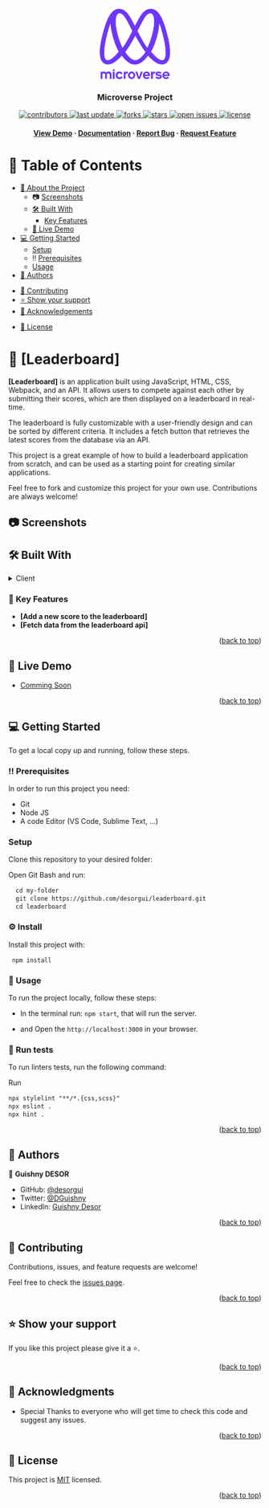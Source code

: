 <a name="readme-top"></a>

<div align="center">

  <img src="./murple_logo.png" alt="logo" width="140"  height="auto" />
  <br/>

  <h3><b>Microverse Project</b></h3>


  <!-- Badges -->
<p>
  <a href="https://github.com/desorgui/leaderboard/graphs/contributors">
    <img src="https://img.shields.io/github/contributors/desorgui/leaderboard" alt="contributors" />
  </a>
  <a href="">
    <img src="https://img.shields.io/github/last-commit/desorgui/leaderboard" alt="last update" />
  </a>
  <a href="https://github.com/desorgui/leaderboard/network/members">
    <img src="https://img.shields.io/github/forks/desorgui/leaderboard" alt="forks" />
  </a>
  <a href="https://github.com/desorgui/leaderboard/stargazers">
    <img src="https://img.shields.io/github/stars/desorgui/leaderboard" alt="stars" />
  </a>
  <a href="https://github.com/desorgui/leaderboard/issues/">
    <img src="https://img.shields.io/github/issues/desorgui/leaderboard" alt="open issues" />
  </a>
  <a href="https://github.com/desorgui/leaderboard/blob/main/MIT.md">
    <img src="https://img.shields.io/github/license/desorgui/leaderboard.svg" alt="license" />
  </a>
</p>
   
<h4>
    <a href="https://github.com/desorgui/leaderboard">View Demo</a>
  <span> · </span>
    <a href="https://github.com/desorgui/leaderboard">Documentation</a>
  <span> · </span>
    <a href="https://github.com/desorgui/leaderboard/issues/">Report Bug</a>
  <span> · </span>
    <a href="https://github.com/desorgui/leaderboard/issues/">Request Feature</a>
  </h4>

</div>

<!-- TABLE OF CONTENTS -->

# 📗 Table of Contents

- [📖 About the Project](#about-project)
  - :camera: [Screenshots](#screenshots)
  - [🛠 Built With](#built-with)
    <!-- - [Tech Stack](#tech-stack) -->
    - [Key Features](#key-features)
  - [🚀 Live Demo](#live-demo)
- [💻 Getting Started](#getting-started)
  - [Setup](#setup)
  - :bangbang: [Prerequisites](#prerequisites)
  <!-- - [Install](#install) -->
  - [Usage](#usage)
  <!-- - [Run tests](#run-tests) -->
  <!-- - [Deployment](#triangular_flag_on_post-deployment) -->
- [👥 Authors](#authors)
<!-- - [🔭 Future Features](#future-features) -->
- [🤝 Contributing](#contributing)
- [⭐️ Show your support](#support)
- [🙏 Acknowledgements](#acknowledgements)
<!-- - [Presentation Video](#presentation-video) -->
<!-- - [❓ FAQ](#faq) -->
- [📝 License](#license)

<!-- PROJECT DESCRIPTION -->

# 📖 [Leaderboard] <a name="about-project"></a>

<!-- > Describe your project in 1 or 2 sentences. -->

**[Leaderboard]** is an application built using JavaScript, HTML, CSS, Webpack, and an API. It allows users to compete against each other by submitting their scores, which are then displayed on a leaderboard in real-time.

The leaderboard is fully customizable with a user-friendly design and can be sorted by different criteria. It includes a fetch button that retrieves the latest scores from the database via an API.

This project is a great example of how to build a leaderboard application from scratch, and can be used as a starting point for creating similar applications.

Feel free to fork and customize this project for your own use. Contributions are always welcome!

## :camera: Screenshots <a name="screenshots"></a>

## 🛠 Built With <a name="built-with"></a>

<!-- ### :space_invader: Tech Stack <a name="tech-stack"></a> -->

<!-- > Describe the tech stack and include only the relevant sections that apply to your project. -->

<details>
  <summary>Client</summary>
  <ul>
    <li><a href="https://html.com/">HTML</a></li>
    <li><a href="https://www.w3schools.com/css/">CSS</a></li>
    <li><a href="https://www.javascript.com/">Javascript</a></li>
    <li><a href="https://webpack.js.org/">Webpack</a></li>
  </ul>
</details>

<!-- <details>
  <summary>Server</summary>
  <ul>
    <li><a href="https://expressjs.com/">Express.js</a></li>
  </ul>
</details>

<details>
<summary>Database</summary>
  <ul>
    <li><a href="https://www.postgresql.org/">PostgreSQL</a></li>
  </ul>
</details> -->

<!-- Features -->

### :dart: Key Features <a name="key-features"></a>

<!-- > Describe between 1-3 key features of the application. -->

- **[Add a new score to the leaderboard]**
- **[Fetch data from the leaderboard api]**
<!-- - **[key_feature_3]** -->

<p align="right">(<a href="#readme-top">back to top</a>)</p>

<!-- LIVE DEMO -->

## 🚀 Live Demo <a name="live-demo"></a>

- [Comming Soon](#)

<p align="right">(<a href="#readme-top">back to top</a>)</p>

<!-- GETTING STARTED -->

## 💻 Getting Started <a name="getting-started"></a>

<!-- > Describe how a new developer could make use of your project. -->

To get a local copy up and running, follow these steps.

### :bangbang: Prerequisites <a name="prerequisites"></a>

In order to run this project you need:

- Git
- Node JS
- A code Editor (VS Code, Sublime Text, ...)

<!--
Example command:

```sh
 gem install rails
```
 -->

### Setup <a name="setup"></a>

Clone this repository to your desired folder:

Open Git Bash and run:

```
  cd my-folder
  git clone https://github.com/desorgui/leaderboard.git
  cd leaderboard
```

### :gear: Install <a name="install"></a>

Install this project with: 

<!--
Example command: -->

```
 npm install
```

### :eyes: Usage <a name="usage"></a>

To run the project locally, follow these steps:

- In the terminal run: `npm start`, that will run the server.

- and Open the `http://localhost:3000` in your browser.
<!--
Example command:

```sh
  rails server
```
--->

 ### :test_tube: Run tests <a name="Test"></a>

To run linters tests, run the following command:

<!--
Example command: -->

  Run
  ```
  npx stylelint "**/*.{css,scss}"
  npx eslint .
  npx hint .
  ```
<!-- 
### Deployment

You can deploy this project using: -->

<!--
Example:

```sh

```
 -->

<p align="right">(<a href="#readme-top">back to top</a>)</p>

<!-- AUTHORS -->

## 👥 Authors <a name="authors"></a>

<!-- > Mention all of the collaborators of this project. -->

👤 **Guishny DESOR**

- GitHub: [@desorgui](https://github.com/desorgui)
- Twitter: [@DGuishny](https://twitter.com/DGuishny)
- LinkedIn: [Guishny Desor](https://www.linkedin.com/in/desorguishny)

<!-- 👤 **Mauricio Gallegos Rodriguez**

- GitHub: [@maury18](https://github.com/maury18)
- Twitter: [@MauryRodrguez6](https://twitter.com/MauryRodrguez6)
- LinkedIn: [mauricio-gallegos](https://www.linkedin.com/in/mauricio-gallegos-rodr%C3%ADguez-380a96183/) -->

<p align="right">(<a href="#readme-top">back to top</a>)</p>

<!-- FUTURE FEATURES -->

<!-- ## 🔭 Future Features <a name="future-features"></a>

> Describe 1 - 3 features you will add to the project.

- [ ] **[new_feature_1]**
- [ ] **[new_feature_2]**
- [ ] **[new_feature_3]**

<p align="right">(<a href="#readme-top">back to top</a>)</p> -->

<!-- CONTRIBUTING -->

## 🤝 Contributing <a name="contributing"></a>

Contributions, issues, and feature requests are welcome!

Feel free to check the [issues page](../../issues/).

<p align="right">(<a href="#readme-top">back to top</a>)</p>

<!-- SUPPORT -->

## ⭐️ Show your support <a name="support"></a>

<!-- > Write a message to encourage readers to support your project -->

If you like this project please give it a ⭐️.

<p align="right">(<a href="#readme-top">back to top</a>)</p>

<!-- ACKNOWLEDGEMENTS -->

## 🙏 Acknowledgments <a name="acknowledgements"></a>

<!-- - [https://www.behance.net/gallery/29845175/CC-Global-Summit-2015](https://www.behance.net/gallery/29845175/CC-Global-Summit-2015) -->

- Special Thanks to everyone who will get time to check this code and suggest any issues.


<p align="right">(<a href="#readme-top">back to top</a>)</p>

<!-- ## Presentation Video <a name="presentation-video"></a>

- [https://www.loom.com/share/4ea18945f19749ef836f296553277cac](https://www.loom.com/share/4ea18945f19749ef836f296553277cac)


<p align="right">(<a href="#readme-top">back to top</a>)</p> -->

<!-- FAQ (optional) -->
<!-- 
## ❓ FAQ <a name="faq"></a>

> Add at least 2 questions new developers would ask when they decide to use your project.

- **[Question_1]**

  - [Answer_1]

- **[Question_2]**

  - [Answer_2]

<p align="right">(<a href="#readme-top">back to top</a>)</p> -->

<!-- LICENSE -->

## 📝 License <a name="license"></a>

This project is [MIT](./MIT.md) licensed.

<p align="right">(<a href="#readme-top">back to top</a>)</p>
